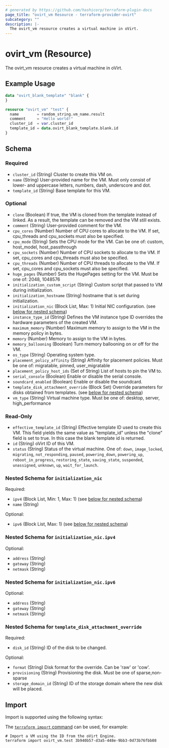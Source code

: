 ```yaml
---
# generated by https://github.com/hashicorp/terraform-plugin-docs
page_title: "ovirt_vm Resource - terraform-provider-ovirt"
subcategory: ""
description: |-
  The ovirt_vm resource creates a virtual machine in oVirt.
---
```


# ovirt_vm (Resource)

The ovirt_vm resource creates a virtual machine in oVirt.

## Example Usage

```terraform
data "ovirt_blank_template" "blank" {
}

resource "ovirt_vm" "test" {
  name        = random_string.vm_name.result
  comment     = "Hello world!"
  cluster_id  = var.cluster_id
  template_id = data.ovirt_blank_template.blank.id
}
```

<!-- schema generated by tfplugindocs -->
## Schema

### Required

- `cluster_id` (String) Cluster to create this VM on.
- `name` (String) User-provided name for the VM. Must only consist of lower- and uppercase letters, numbers, dash, underscore and dot.
- `template_id` (String) Base template for this VM.

### Optional

- `clone` (Boolean) If true, the VM is cloned from the template instead of linked. As a result, the template can be removed and the VM still exists.
- `comment` (String) User-provided comment for the VM.
- `cpu_cores` (Number) Number of CPU cores to allocate to the VM. If set, cpu_threads and cpu_sockets must also be specified.
- `cpu_mode` (String) Sets the CPU mode for the VM. Can be one of: custom, host_model, host_passthrough
- `cpu_sockets` (Number) Number of CPU sockets to allocate to the VM. If set, cpu_cores and cpu_threads must also be specified.
- `cpu_threads` (Number) Number of CPU threads to allocate to the VM. If set, cpu_cores and cpu_sockets must also be specified.
- `huge_pages` (Number) Sets the HugePages setting for the VM. Must be one of: 2048, 1048576
- `initialization_custom_script` (String) Custom script that passed to VM during initialization.
- `initialization_hostname` (String) hostname that is set during initialization.
- `initialization_nic` (Block List, Max: 1) Initial NIC configuration. (see [below for nested schema](#nestedblock--initialization_nic))
- `instance_type_id` (String) Defines the VM instance type ID overrides the hardware parameters of the created VM.
- `maximum_memory` (Number) Maximum memory to assign to the VM in the memory policy in bytes.
- `memory` (Number) Memory to assign to the VM in bytes.
- `memory_ballooning` (Boolean) Turn memory ballooning on or off for the VM.
- `os_type` (String) Operating system type.
- `placement_policy_affinity` (String) Affinity for placement policies. Must be one of: migratable, pinned, user_migratable
- `placement_policy_host_ids` (Set of String) List of hosts to pin the VM to.
- `serial_console` (Boolean) Enable or disable the serial console.
- `soundcard_enabled` (Boolean) Enable or disable the soundcard.
- `template_disk_attachment_override` (Block Set) Override parameters for disks obtained from templates. (see [below for nested schema](#nestedblock--template_disk_attachment_override))
- `vm_type` (String) Virtual machine type. Must be one of: desktop, server, high_performance

### Read-Only

- `effective_template_id` (String) Effective template ID used to create this VM. 
		This field yields the same value as "template_id" unless the "clone" field is set to true. In this case the blank template id is returned.
- `id` (String) oVirt ID of this VM.
- `status` (String) Status of the virtual machine. One of: `down`, `image_locked`, `migrating`, `not_responding`, `paused`, `powering_down`, `powering_up`, `reboot_in_progress`, `restoring_state`, `saving_state`, `suspended`, `unassigned`, `unknown`, `up`, `wait_for_launch`.

<a id="nestedblock--initialization_nic"></a>
### Nested Schema for `initialization_nic`

Required:

- `ipv4` (Block List, Min: 1, Max: 1) (see [below for nested schema](#nestedblock--initialization_nic--ipv4))
- `name` (String)

Optional:

- `ipv6` (Block List, Max: 1) (see [below for nested schema](#nestedblock--initialization_nic--ipv6))

<a id="nestedblock--initialization_nic--ipv4"></a>
### Nested Schema for `initialization_nic.ipv4`

Optional:

- `address` (String)
- `gateway` (String)
- `netmask` (String)


<a id="nestedblock--initialization_nic--ipv6"></a>
### Nested Schema for `initialization_nic.ipv6`

Optional:

- `address` (String)
- `gateway` (String)
- `netmask` (String)



<a id="nestedblock--template_disk_attachment_override"></a>
### Nested Schema for `template_disk_attachment_override`

Required:

- `disk_id` (String) ID of the disk to be changed.

Optional:

- `format` (String) Disk format for the override. Can be 'raw' or 'cow'.
- `provisioning` (String) Provisioning the disk. Must be one of sparse,non-sparse
- `storage_domain_id` (String) ID of the storage domain where the new disk will be placed.

## Import

Import is supported using the following syntax:

The [`terraform import` command](https://developer.hashicorp.com/terraform/cli/commands/import) can be used, for example:

```shell
# Import a VM using the ID from the oVirt Engine.
terraform import ovirt_vm.test 3b940b57-d3a5-448e-9bb3-0d73b76fbb08
```

